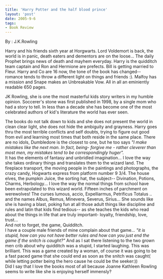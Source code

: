 ```yaml
---
title: 'Harry Potter and the half blood prince'
layout: 'post'
date: 2005-9-6
tags: 
- Book Review
---
```

By : J.K.Rowling
<!--more-->


Harry and his friends sixth year at Horgwarts. Lord Voldemort is back, the world is in panic, death eaters and dementors are on the loose... The daily Prophet brings news of death and mayhem everyday. Harry is the quidditch team captain and Ron and Hermione are prefects. Bill is getting married to Fleur. Harry and Co are 16 now, the tone of the book has changed-- romance tends to throw a different light on things and friends :). Malfoy has a mission and Snape makes an Unbreakable Vow. All in all an eminiently readable 650 pages.<br>

JK Rowling, she is one the most masterful kids story writers in my humble opinion. Soccerer's stone was first published in 1998, by a single mom who had a story to tell. In less than a decade she has become one of the most celebrated authors of kid's literature the world has ever seen. <br>

The books do not talk down to kids and she does not present the world in clean clear light, she does not hide the ambiguity and grayness. Harry goes thru the most terrible conflicts and self doubts, trying to figure out good from evil and learning most times that both reside in the same place. There are no idols, Dumbledore is the closest to one, but he too says <i>"I make mistakes like the next man. In fact, being- forgive me - rather cleverer than most men, my mistakes tend to be correspondingly huger".</i> 
<br>
It has the elements of fantasy and unbridled imagination... I love the way she takes ordinary things and translates them to the wizard land. The fireplace transport, the moving people in the paintings and photographs, the crazy candy, Hogwarts express from platform number 9 3/4. The house elves, the pumpkin Juice, the sorting hat, the subject-- Divination, Potions, Charms, Herbology... I love the way the normal things from school have been extrapolated to this wizard world. Fifteen inches of parchment on werewolves! The curses lumous, accio, Expelliarmus, Petrificus Totalus .. and the names Albus, Remus, Minevera, Severus, Sirius... She sounds like she is having a blast, poking fun at all those adult things like discipline and rules and latin that kids find tedious-- as she teaches the kids who read about the things in life that are truly important- loyalty, friendship, love, trust...
<br>
And not to forget, the game, Quidditch. 
<br>
I have a couple male friends of mine complain about that game...<i> "it is stupid, how can you not have better rules and how can you just end the game if the snitch is caught?"</i> And as I sat there listening to the two grown men crib about why quidditch was a stupid, I started laughing. This was brilliant. This was a game created by a woman, of course it was going to be a fast paced game that she could end as soon as the snitch was caught( while letting potter being the hero cause he could be the seeker:))
<br>
Did I say that I love the books most of all because Joanne Kathleen Rowling seems to write like she is enjoying herself immensly?
<br>
